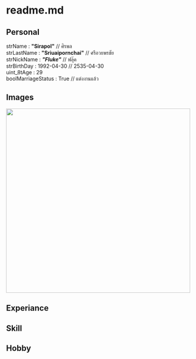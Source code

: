 # readme.md

## Personal
strName : **"Sirapol"** // ศิรพล\
strLastName : **"Sriuaipornchai"**  // ศรีอวยพรชัย\
strNickName : **_"Fluke"_** // ฟลุ๊ค\
strBirthDay : 1992-04-30    // 2535-04-30\
uint_8tAge : 29\
boolMarriageStatus : True // แต่งงานแล้ว

## Images
<img src="https://scontent.fbkk12-2.fna.fbcdn.net/v/t1.0-9/31225613_197687114368294_7299577887722569728_n.jpg?_nc_cat=104&ccb=2&_nc_sid=09cbfe&_nc_eui2=AeGHjACZrSM9JSDlY2QkH8-Tim838M4Z2_KKbzfwzhnb8pXOr0x9w6d_RHIxrldFkajrrUhcyM1-zqWvte2G305y&_nc_ohc=CPY8f9RxPF0AX_DJRdF&_nc_ht=scontent.fbkk12-2.fna&oh=68cf69657c5e154a9bc3ac8a212e3337&oe=603B522A" width="500">

## Experiance

## Skill

## Hobby
